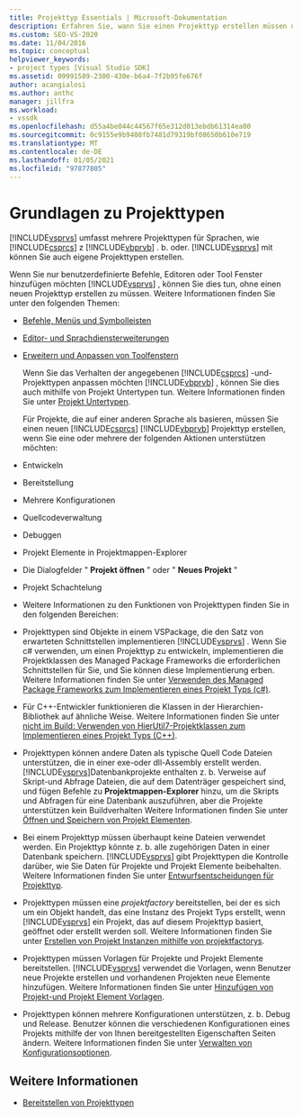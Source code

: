 ```yaml
---
title: Projekttyp Essentials | Microsoft-Dokumentation
description: Erfahren Sie, wann Sie einen Projekttyp erstellen müssen und wann ein vorhandener Projekttyp mithilfe von Projekt Untertypen erweitert werden kann.
ms.custom: SEO-VS-2020
ms.date: 11/04/2016
ms.topic: conceptual
helpviewer_keywords:
- project types [Visual Studio SDK]
ms.assetid: 09991589-2300-430e-b6a4-7f2b95fe676f
author: acangialosi
ms.author: anthc
manager: jillfra
ms.workload:
- vssdk
ms.openlocfilehash: d55a4be044c44567f65e312d013ebdb61314ea00
ms.sourcegitcommit: 0c9155e9b9408fb7481d79319bf08650b610e719
ms.translationtype: MT
ms.contentlocale: de-DE
ms.lasthandoff: 01/05/2021
ms.locfileid: "97877805"
---
```

# <a name="project-type-essentials"></a>Grundlagen zu Projekttypen
[!INCLUDE[vsprvs](../../code-quality/includes/vsprvs_md.md)] umfasst mehrere Projekttypen für Sprachen, wie [!INCLUDE[csprcs](../../data-tools/includes/csprcs_md.md)] z [!INCLUDE[vbprvb](../../code-quality/includes/vbprvb_md.md)] . b. oder. [!INCLUDE[vsprvs](../../code-quality/includes/vsprvs_md.md)] mit können Sie auch eigene Projekttypen erstellen.

 Wenn Sie nur benutzerdefinierte Befehle, Editoren oder Tool Fenster hinzufügen möchten [!INCLUDE[vsprvs](../../code-quality/includes/vsprvs_md.md)] , können Sie dies tun, ohne einen neuen Projekttyp erstellen zu müssen. Weitere Informationen finden Sie unter den folgenden Themen:

- [Befehle, Menüs und Symbolleisten](../../extensibility/internals/commands-menus-and-toolbars.md)

- [Editor- und Sprachdiensterweiterungen](../../extensibility/editor-and-language-service-extensions.md)

- [Erweitern und Anpassen von Toolfenstern](../../extensibility/extending-and-customizing-tool-windows.md)

  Wenn Sie das Verhalten der angegebenen [!INCLUDE[csprcs](../../data-tools/includes/csprcs_md.md)] -und-Projekttypen anpassen möchten [!INCLUDE[vbprvb](../../code-quality/includes/vbprvb_md.md)] , können Sie dies auch mithilfe von Projekt Untertypen tun. Weitere Informationen finden Sie unter [Projekt Untertypen](../../extensibility/internals/project-subtypes.md).

  Für Projekte, die auf einer anderen Sprache als basieren, müssen Sie einen neuen [!INCLUDE[csprcs](../../data-tools/includes/csprcs_md.md)] [!INCLUDE[vbprvb](../../code-quality/includes/vbprvb_md.md)] Projekttyp erstellen, wenn Sie eine oder mehrere der folgenden Aktionen unterstützen möchten:

- Entwickeln

- Bereitstellung

- Mehrere Konfigurationen

- Quellcodeverwaltung

- Debuggen

- Projekt Elemente in Projektmappen-Explorer

- Die Dialogfelder " **Projekt öffnen** " oder " **Neues Projekt** "

- Projekt Schachtelung

- Weitere Informationen zu den Funktionen von Projekttypen finden Sie in den folgenden Bereichen:

- Projekttypen sind Objekte in einem VSPackage, die den Satz von erwarteten Schnittstellen implementieren [!INCLUDE[vsprvs](../../code-quality/includes/vsprvs_md.md)] . Wenn Sie c# verwenden, um einen Projekttyp zu entwickeln, implementieren die Projektklassen des Managed Package Frameworks die erforderlichen Schnittstellen für Sie, und Sie können diese Implementierung erben. Weitere Informationen finden Sie unter [Verwenden des Managed Package Frameworks zum Implementieren eines Projekt Typs (c#)](../../extensibility/internals/using-the-managed-package-framework-to-implement-a-project-type-csharp.md).

- Für C++-Entwickler funktionieren die Klassen in der Hierarchien-Bibliothek auf ähnliche Weise. Weitere Informationen finden Sie unter [nicht im Build: Verwenden von HierUtil7-Projektklassen zum Implementieren eines Projekt Typs (C++)](/previous-versions/bb166212(v=vs.100)).

- Projekttypen können andere Daten als typische Quell Code Dateien unterstützen, die in einer exe-oder dll-Assembly erstellt werden. [!INCLUDE[vsprvs](../../code-quality/includes/vsprvs_md.md)]Datenbankprojekte enthalten z. b. Verweise auf Skript-und Abfrage Dateien, die auf dem Datenträger gespeichert sind, und fügen Befehle zu **Projektmappen-Explorer** hinzu, um die Skripts und Abfragen für eine Datenbank auszuführen, aber die Projekte unterstützen kein Buildverhalten Weitere Informationen finden Sie unter [Öffnen und Speichern von Projekt Elementen](../../extensibility/internals/opening-and-saving-project-items.md).

- Bei einem Projekttyp müssen überhaupt keine Dateien verwendet werden. Ein Projekttyp könnte z. b. alle zugehörigen Daten in einer Datenbank speichern. [!INCLUDE[vsprvs](../../code-quality/includes/vsprvs_md.md)] gibt Projekttypen die Kontrolle darüber, wie Sie Daten für Projekte und Projekt Elemente beibehalten. Weitere Informationen finden Sie unter [Entwurfsentscheidungen für Projekttyp](../../extensibility/internals/project-type-design-decisions.md).

- Projekttypen müssen eine *projektfactory* bereitstellen, bei der es sich um ein Objekt handelt, das eine Instanz des Projekt Typs erstellt, wenn [!INCLUDE[vsprvs](../../code-quality/includes/vsprvs_md.md)] ein Projekt, das auf diesem Projekttyp basiert, geöffnet oder erstellt werden soll. Weitere Informationen finden Sie unter [Erstellen von Projekt Instanzen mithilfe von projektfactorys](../../extensibility/internals/creating-project-instances-by-using-project-factories.md).

- Projekttypen müssen Vorlagen für Projekte und Projekt Elemente bereitstellen. [!INCLUDE[vsprvs](../../code-quality/includes/vsprvs_md.md)] verwendet die Vorlagen, wenn Benutzer neue Projekte erstellen und vorhandenen Projekten neue Elemente hinzufügen. Weitere Informationen finden Sie unter [Hinzufügen von Projekt-und Projekt Element Vorlagen](../../extensibility/internals/adding-project-and-project-item-templates.md).

- Projekttypen können mehrere Konfigurationen unterstützen, z. b. Debug und Release. Benutzer können die verschiedenen Konfigurationen eines Projekts mithilfe der von Ihnen bereitgestellten Eigenschaften Seiten ändern. Weitere Informationen finden Sie unter [Verwalten von Konfigurationsoptionen](../../extensibility/internals/managing-configuration-options.md).

## <a name="see-also"></a>Weitere Informationen
- [Bereitstellen von Projekttypen](../../extensibility/internals/deploying-project-types.md)
